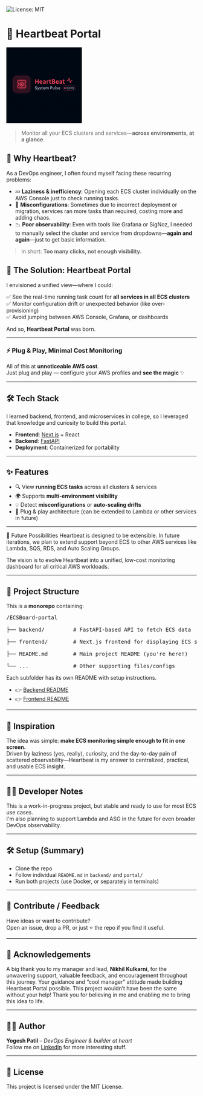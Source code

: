![License: MIT](https://img.shields.io/badge/License-MIT-yellow.svg)

# 💓 Heartbeat Portal
<img src="./images/heartbeat.png" alt="Heartbeat Portal Screenshot" width="200" height="200" />


> Monitor all your ECS clusters and services—**across environments, at a glance**.

## 🧠 Why Heartbeat?

As a DevOps engineer, I often found myself facing these recurring problems:

- 💤 **Laziness & inefficiency**: Opening each ECS cluster individually on the AWS Console just to check running tasks.
- 🔁 **Misconfigurations**: Sometimes due to incorrect deployment or migration, services ran more tasks than required, costing more and adding chaos.
- 📉 **Poor observability**: Even with tools like Grafana or SigNoz, I needed to manually select the cluster and service from dropdowns—**again and again**—just to get basic information.

> In short: **Too many clicks, not enough visibility.**

## 🚀 The Solution: Heartbeat Portal

I envisioned a unified view—where I could:

✅ See the real-time running task count for **all services in all ECS clusters**  
✅ Monitor configuration drift or unexpected behavior (like over-provisioning)  
✅ Avoid jumping between AWS Console, Grafana, or dashboards  

And so, **Heartbeat Portal** was born.


---

### ⚡ Plug & Play, Minimal Cost Monitoring

All of this at **unnoticeable AWS cost**.  
Just plug and play — configure your AWS profiles and **see the magic** ✨

---

## 🛠️ Tech Stack

I learned backend, frontend, and microservices in college, so I leveraged that knowledge and curiosity to build this portal.

- **Frontend**: [Next.js](https://nextjs.org/) + React
- **Backend**: [FastAPI](https://fastapi.tiangolo.com/)
- **Deployment**: Containerized for portability

---

## ✨ Features

- 🔍 View **running ECS tasks** across all clusters & services
- 🌍 Supports **multi-environment visibility**
- 💡 Detect **misconfigurations** or **auto-scaling drifts**
- 🧩 Plug & play architecture (can be extended to Lambda or other services in future)

---

🔮 Future Possibilities
Heartbeat is designed to be extensible. In future iterations, we plan to extend support beyond ECS to other AWS services like Lambda, SQS, RDS, and Auto Scaling Groups.

The vision is to evolve Heartbeat into a unified, low-cost monitoring dashboard for all critical AWS workloads.

---

## 📂 Project Structure

This is a **monorepo** containing:
<pre>
/ECSBoard-portal<br>
├── backend/         # FastAPI-based API to fetch ECS data<br>
├── frontend/        # Next.js frontend for displaying ECS status<br>
├── README.md        # Main project README (you're here!)<br>
└── ...              # Other supporting files/configs
</pre>


Each subfolder has its own README with setup instructions.

- 👉 [Backend README](./backend/readme.md)
- 👉 [Frontend README](./fronend/readme.md)

---

## 💭 Inspiration

The idea was simple: **make ECS monitoring simple enough to fit in one screen.**  
Driven by laziness (yes, really), curiosity, and the day-to-day pain of scattered observability—Heartbeat is my answer to centralized, practical, and usable ECS insight.

---

## 👨‍💻 Developer Notes

This is a work-in-progress project, but stable and ready to use for most ECS use cases.  
I'm also planning to support Lambda and ASG in the future for even broader DevOps observability.

---

## 🛠️ Setup (Summary)

- Clone the repo
- Follow individual `README.md` in `backend/` and `portal/`
- Run both projects (use Docker, or separately in terminals)

---

## 🙌 Contribute / Feedback

Have ideas or want to contribute?  
Open an issue, drop a PR, or just ⭐ the repo if you find it useful.

---

## 🙏 Acknowledgements

A big thank you to my manager and lead, **Nikhil Kulkarni**, for the unwavering support, valuable feedback, and encouragement throughout this journey.
Your guidance and “cool manager” attitude made building Heartbeat Portal possible. This project wouldn’t have been the same without your help!
Thank you for believing in me and enabling me to bring this idea to life.  


---

## 🧑‍🚀 Author

**Yogesh Patil** – *DevOps Engineer & builder at heart*  
Follow me on [LinkedIn](https://www.linkedin.com/in/yogeshp-dev) for more interesting stuff.

---

## 📃 License

This project is licensed under the MIT License.
